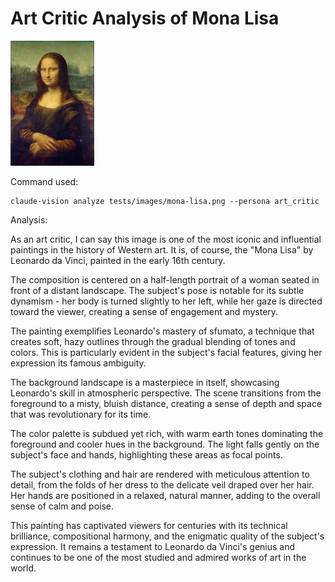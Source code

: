 # Art Critic Analysis of Mona Lisa

![Mona Lisa](../tests/images/mona-lisa.png)

Command used:
```
claude-vision analyze tests/images/mona-lisa.png --persona art_critic
```

Analysis:

As an art critic, I can say this image is one of the most iconic and influential paintings in the history of Western art. It is, of course, the "Mona Lisa" by Leonardo da Vinci, painted in the early 16th century.

The composition is centered on a half-length portrait of a woman seated in front of a distant landscape. The subject's pose is notable for its subtle dynamism - her body is turned slightly to her left, while her gaze is directed toward the viewer, creating a sense of engagement and mystery.

The painting exemplifies Leonardo's mastery of sfumato, a technique that creates soft, hazy outlines through the gradual blending of tones and colors. This is particularly evident in the subject's facial features, giving her expression its famous ambiguity.

The background landscape is a masterpiece in itself, showcasing Leonardo's skill in atmospheric perspective. The scene transitions from the foreground to a misty, bluish distance, creating a sense of depth and space that was revolutionary for its time.

The color palette is subdued yet rich, with warm earth tones dominating the foreground and cooler hues in the background. The light falls gently on the subject's face and hands, highlighting these areas as focal points.

The subject's clothing and hair are rendered with meticulous attention to detail, from the folds of her dress to the delicate veil draped over her hair. Her hands are positioned in a relaxed, natural manner, adding to the overall sense of calm and poise.

This painting has captivated viewers for centuries with its technical brilliance, compositional harmony, and the enigmatic quality of the subject's expression. It remains a testament to Leonardo da Vinci's genius and continues to be one of the most studied and admired works of art in the world.